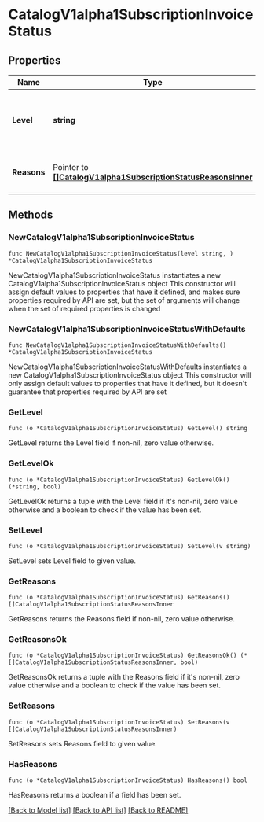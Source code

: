 # CatalogV1alpha1SubscriptionInvoiceStatus

## Properties

Name | Type | Description | Notes
------------ | ------------- | ------------- | -------------
**Level** | **string** | The current status level, indicating progress towards consistency. | 
**Reasons** | Pointer to [**[]CatalogV1alpha1SubscriptionStatusReasonsInner**](CatalogV1alpha1SubscriptionStatusReasonsInner.md) | Reasons for the generated status. | [optional] 

## Methods

### NewCatalogV1alpha1SubscriptionInvoiceStatus

`func NewCatalogV1alpha1SubscriptionInvoiceStatus(level string, ) *CatalogV1alpha1SubscriptionInvoiceStatus`

NewCatalogV1alpha1SubscriptionInvoiceStatus instantiates a new CatalogV1alpha1SubscriptionInvoiceStatus object
This constructor will assign default values to properties that have it defined,
and makes sure properties required by API are set, but the set of arguments
will change when the set of required properties is changed

### NewCatalogV1alpha1SubscriptionInvoiceStatusWithDefaults

`func NewCatalogV1alpha1SubscriptionInvoiceStatusWithDefaults() *CatalogV1alpha1SubscriptionInvoiceStatus`

NewCatalogV1alpha1SubscriptionInvoiceStatusWithDefaults instantiates a new CatalogV1alpha1SubscriptionInvoiceStatus object
This constructor will only assign default values to properties that have it defined,
but it doesn't guarantee that properties required by API are set

### GetLevel

`func (o *CatalogV1alpha1SubscriptionInvoiceStatus) GetLevel() string`

GetLevel returns the Level field if non-nil, zero value otherwise.

### GetLevelOk

`func (o *CatalogV1alpha1SubscriptionInvoiceStatus) GetLevelOk() (*string, bool)`

GetLevelOk returns a tuple with the Level field if it's non-nil, zero value otherwise
and a boolean to check if the value has been set.

### SetLevel

`func (o *CatalogV1alpha1SubscriptionInvoiceStatus) SetLevel(v string)`

SetLevel sets Level field to given value.


### GetReasons

`func (o *CatalogV1alpha1SubscriptionInvoiceStatus) GetReasons() []CatalogV1alpha1SubscriptionStatusReasonsInner`

GetReasons returns the Reasons field if non-nil, zero value otherwise.

### GetReasonsOk

`func (o *CatalogV1alpha1SubscriptionInvoiceStatus) GetReasonsOk() (*[]CatalogV1alpha1SubscriptionStatusReasonsInner, bool)`

GetReasonsOk returns a tuple with the Reasons field if it's non-nil, zero value otherwise
and a boolean to check if the value has been set.

### SetReasons

`func (o *CatalogV1alpha1SubscriptionInvoiceStatus) SetReasons(v []CatalogV1alpha1SubscriptionStatusReasonsInner)`

SetReasons sets Reasons field to given value.

### HasReasons

`func (o *CatalogV1alpha1SubscriptionInvoiceStatus) HasReasons() bool`

HasReasons returns a boolean if a field has been set.


[[Back to Model list]](../README.md#documentation-for-models) [[Back to API list]](../README.md#documentation-for-api-endpoints) [[Back to README]](../README.md)


